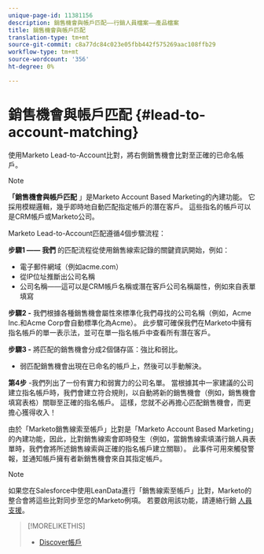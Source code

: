 ```yaml
---
unique-page-id: 11381156
description: 銷售機會與帳戶匹配——行銷人員檔案——產品檔案
title: 銷售機會與帳戶匹配
translation-type: tm+mt
source-git-commit: c8a77dc84c023e05fbb442f575269aac108ffb29
workflow-type: tm+mt
source-wordcount: '356'
ht-degree: 0%

---
```



# 銷售機會與帳戶匹配 {#lead-to-account-matching}

使用Marketo Lead-to-Account比對，將右側銷售機會比對至正確的已命名帳戶。

>[!NOTE]
>
>**「銷售機會與帳戶匹配** 」是Marketo Account Based Marketing的內建功能。 它採用模糊邏輯，幾乎即時地自動匹配指定帳戶的潛在客戶。 這些指名的帳戶可以是CRM帳戶或Marketo公司。

Marketo Lead-to-Account匹配遵循4個步驟流程：

**步驟1 —— 我們** 的匹配流程從使用銷售線索記錄的關鍵資訊開始，例如：

* 電子郵件網域（例如acme.com）
* 從IP位址推斷出公司名稱
* 公司名稱——這可以是CRM帳戶名稱或潛在客戶公司名稱屬性，例如來自表單填寫

**步驟2 -** 我們根據各種銷售機會屬性來標準化我們尋找的公司名稱（例如，Acme Inc.和Acme Corp會自動標準化為Acme）。 此步驟可確保我們在Marketo中擁有指名帳戶的單一表示法，並可在單一指名帳戶中查看所有潛在客戶。

**步驟3 -** 將匹配的銷售機會分成2個儲存區：強比和弱比。

* 弱匹配銷售機會出現在已命名的帳戶上，然後可以手動解決。

**第4步** -我們列出了一份有實力和弱實力的公司名單。 當根據其中一家建議的公司建立指名帳戶時，我們會建立符合規則，以自動將新的銷售機會（例如，銷售機會填寫表格）關聯至正確的指名帳戶。 這樣，您就不必再擔心匹配銷售機會，而更擔心獲得收入！

由於「Marketo銷售線索至帳戶」比對是「Marketo Account Based Marketing」的內建功能，因此，比對銷售線索會即時發生（例如，當銷售線索填滿行銷人員表單時，我們會將所述銷售線索與正確的指名帳戶建立關聯）。 此事件可用來觸發警報，並通知帳戶擁有者新銷售機會來自其指定帳戶。

>[!NOTE]
>
>如果您在Salesforce中使用LeanData進行「銷售線索至帳戶」比對，Marketo的整合會將這些比對同步至您的Marketo例項。 若要啟用該功能，請連絡行銷 [人員支援](https://nation.marketo.com/t5/Support/ct-p/Support)。

>[!MORELIKETHIS]
>
>* [Discover帳戶](/help/marketo/product-docs/account-based-marketing/target/named-accounts/discover-accounts.md)

